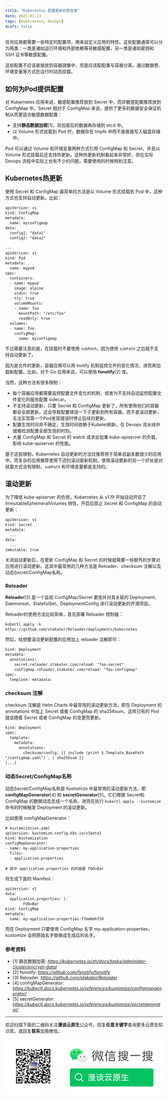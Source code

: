 ```yaml
---
title: "Kubernetes 配置更新的那些事"
date: 2021-01-13
tags: [Kubernetes, Devops]
draft: false
---
```


任何应用都需要一些特定的配置项，用来自定义应用的特性。这些配置通常可以分为两类：一类是诸如运行环境和外部依赖等非敏感配置，另一类是诸如密钥和 SSH 证书等敏感配置。

这些配置不应该直接放到容器镜像中，而是应该配配置与容器分离，通过数据卷、环境变量等方式在运行时动态挂载。

## 如何为Pod提供配置

对 Kubernetes 应用来说，敏感配置推荐放到 Secret 中，而非敏感配置推荐放到 ConfigMap 中。Secret 相对于 ConfigMap 来说，提供了更多的数据安全保证机制从而更适合敏感数据配置：

- 支持**静态数据加密**[1]，将加密后的数据再存储到 etcd 中。
- 以 Volume 形式挂载到 Pod 时，数据存在 tmpfs 中而不是直接写入磁盘存储中。

Pod 可以通过 Volume 和环境变量两种方式引用 ConfigMap 和 Secret，并且以 Volume 形式挂载后还支持热更新。这种热更新机制看起来非常好，但在实际 Devops 流程中实际上也有不少的问题，需要使用的时候特别注意。

## Kubernetes热更新

使用 Secret 和 ConfigMap 最简单的方法是以 Volume 形式挂载到 Pod 中，这种方式也支持自动更新。比如：

```
apiVersion: v1
kind: ConfigMap
metadata:
  name: myconfigmap
data:
  config1: "data1"
  config2: "data2"
    
---
apiVersion: v1
kind: Pod
metadata:
  name: mypod
spec:
  containers:
  - name: mypod
    image: alpine
    stdin: true
    tty: true
    volumeMounts:
    - name: foo
      mountPath: "/etc/foo"
      readOnly: true
  volumes:
  - name: foo
    configMap:
      name: myconfigmap
```

不过需要注意的是，在挂载时不要使用 `subPath`，因为使用 `subPath` 之后就不支持自动更新了。

因为是文件的更新，容器应用可以用 inotify 机制监控文件的变化情况，进而再加载新配置。比如，对于 Go 应用来说，可以使用 **fsnotify**[2] 库。

当然，这种方法有很多限制：

- 每个容器应用都需要监控配置文件变化的机制，或者为不支持自动监控配置文件变化的服务配置 sidecar。
- 不支持滚动更新，只要 Secret 和 ConfigMap 更新了，所有使用他们的容器都会全部更新。这会导致配置错误一下子更新到所有容器，而不是滚动更新，无法实现第一个Pod发现错误时停止后续的更新。
- 配置生效时间并不确定，生效时间依赖于Kubelet刷新，在 Devops 流水线中很难检测配置全部生效的时刻。
- 大量 ConfigMap 和 Secret 的 watch 请求会加重 kube-apiserver 的负载，影响 kube-apiserver 的性能。

基于这些限制，Kubernetes 自动更新的方法仅推荐用于简单且副本数很少的应用中，而复杂的应用推荐使用下述的滚动更新机制。使用滚动更新的另一个好处是对挂载方式没有限制，`subPath` 和环境变量都是支持的。

## 滚动更新

为了降低 kube-apiserver 的负担，Kubernetes 从 v1.19 开始自动开启了 ImmutableEphemeralVolumes 特性，开启后禁止 Secret 和 ConfigMap 的自动更新：

```
apiVersion: v1
kind: Secret
metadata:
  ...
data:
  ...
immutable: true
```

关闭自动更新后，在更新 ConfigMap 和 Secret 的时候就需要一些额外的步骤对应用进行滚动更新。这其中最常用的几种方法是 Reloader、checksum 注解以及动态Secret/ConfigMap名称。

### Reloader

**Reloader**[3] 是一个监视 ConfigMap/Secret 更改并对其关联的 Deployment、Daemonset、StatefulSet、DeploymentConfig 进行滚动更新的开源项目。

Reloader的使用方法比较简单，首先部署 Reloader 控制器：

```
kubectl apply -k https://github.com/stakater/Reloader/deployments/kubernetes
```

然后，给想要滚动更新配置的应用加上 reloader 注解即可：

```
kind: Deployment
metadata:
  annotations:
    secret.reloader.stakater.com/reload: "foo-secret"
    configmap.reloader.stakater.com/reload: "foo-configmap"
spec:
  template: metadata:
```

### checksum 注解

checksum 注解是 Helm Charts 中最常用的滚动更新方法，即在 Deployment 的 annotations 中加上 Secret 或者 ConfigMap 的 sha256sum，这样已有的 Pod 就会随着 Secret 或者 ConfigMap 的变更而更新。

```
kind: Deployment
spec:
  template:
    metadata:
      annotations:
        checksum/config: {{ include (print $.Template.BasePath "/configmap.yaml") . | sha256sum }}
[...]
```

### 动态Secret/ConfigMap名称

动态Secret/ConfigMap名称是 Kustomize 中最常用的滚动更新方法，即 **configMapGenerator**[4] 和 **secretGenerator**[5]。它们根据 Secret和ConfigMap 的数据动态生成一个名称，进而在执行 `kubectl apply --kustomize` 命令的时候触发 Deployment 的滚动更新。

比如使用 configMapGenerator：

```
# kustomization.yaml
apiVersion: kustomize.config.k8s.io/v1beta1
kind: Kustomization
configMapGenerator:
- name: my-application-properties
  files:
  - application.properties

# 其中 application.properties 的内容是 FOO=Bar
```

将生成下面的 Manifest：

```
apiVersion: v1
data:
  application.properties: |-
        FOO=Bar
kind: ConfigMap
metadata:
  name: my-application-properties-f7mm6mhf59
```

而在 Deployment 只要使用 ConfigMap 名字 my-application-properties，kustomize 会把原始名字替换成生成后的名字。



### 参考资料

* [1] 静态数据加密: *https://kubernetes.io/zh/docs/tasks/administer-cluster/encrypt-data/*
* [2] fsnotify: *https://github.com/fsnotify/fsnotify*
* [3] Reloader: *https://github.com/stakater/Reloader*
* [4] configMapGenerator: *https://kubectl.docs.kubernetes.io/references/kustomize/configmapgenerator/*
* [5] secretGenerator: *https://kubectl.docs.kubernetes.io/references/kustomize/secretgenerator/*


---

欢迎扫描下面的二维码关注**漫谈云原生**公众号，回复**任意关键字**查询更多云原生知识库，或回复**联系**加我微信。

![](/assets/mp.png)